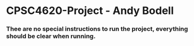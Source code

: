 # CPSC4620-Project - Andy Bodell
### Thee are no special instructions to run the project, everything should be clear when running.